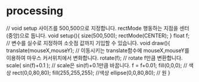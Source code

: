 # processing
// void setup 사이즈를 500,500으로 지정합니다. rectMode 행동하는 지점을 센터(중앙)으로 둡니다.
void setup(){ 
  size(500,500);
  rectMode(CENTER);
}
float f; // 변수를 실수로 지정하여 소숫점 값까지 기입할 수 있습니다.
void draw(){ 
  translate(mouseX,mouseY); // 이동시키는 translate함수에 mouseX,mouseY를 이용하여 마우스 커서위치에서 변화합니다.
  rotate(f);       // rotate f만큼 변환합니다.
  scale( sin(f)+0.1 ); // scale은 sin(f)+0.1만큼 바꿉니다.
  f = f+0.01;
  fill(0,0,0); // 색상
 rect(0,0,80,80); 
 fill(255,255,255);  //색상
 ellipse(0,0,80,80); // 원
}
